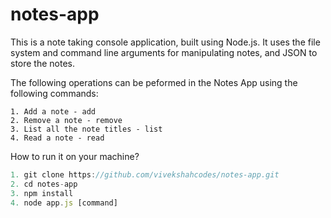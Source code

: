 # notes-app
This is a note taking console application, built using Node.js. It uses the file system and command line arguments for manipulating notes, and JSON to store the notes.

The following operations can be peformed in the Notes App using the following commands:

```
1. Add a note - add
2. Remove a note - remove
3. List all the note titles - list
4. Read a note - read
```

How to run it on your machine?

```javascript
1. git clone https://github.com/vivekshahcodes/notes-app.git
2. cd notes-app
3. npm install
4. node app.js [command]
```
